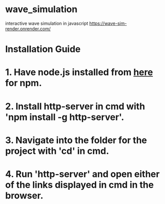 # wave_simulation
 interactive wave simulation in javascript
 https://wave-sim-render.onrender.com/

# Installation Guide

# 1. Have node.js installed from [here](https://nodejs.org/en/download/current) for npm.

# 2. Install http-server in cmd with 'npm install -g http-server'. 

# 3. Navigate into the folder for the project with 'cd' in cmd.

# 4. Run 'http-server' and open either of the links displayed in cmd in the browser.

